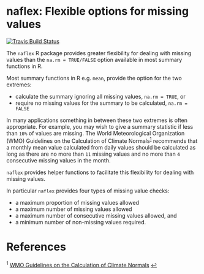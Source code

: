 # naflex: Flexible options for missing values

[![Travis Build Status](https://travis-ci.org/dannyparsons/naflex.svg?branch=master)](https://travis-ci.org/dannyparsons/naflex)

The `naflex` R package provides greater flexibility for dealing with missing values than the `na.rm = TRUE/FALSE` option available in most summary functions in R.

Most summary functions in R e.g. `mean`, provide the option for the two extremes:
- calculate the summary ignoring all missing values, `na.rm = TRUE`, or
- require no missing values for the summary to be calculated, `na.rm = FALSE`

In many applications something in between these two extremes is often appropriate. For example, you may wish to give a summary statistic if less than `10%` of values are missing. The World Meteorological Organization (WMO) Guidelines on the Calculation of Climate Normals<sup id="a1">[1](#f1)</sup> recommends that a monthly mean value calculated from daily values should be calculated as long as there are no more than `11` missing values and no more than `4` consecutive missing values in the month.

`naflex` provides helper functions to facilitate this flexibility for dealing with missing values.

In particular `naflex` provides four types of missing value checks:
- a maximum proportion of missing values allowed
- a maximum number of missing values allowed
- a maximum number of consecutive missing values allowed, and
- a minimum number of non-missing values required.

# References
<sup id="f1">1</sup> <a href="https://library.wmo.int/index.php?lvl=notice_display&id=20130#.XljKS84zZnI">WMO Guidelines on the Calculation of Climate Normals</a> [↩](#a1)
